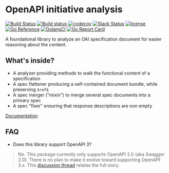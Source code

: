 # OpenAPI initiative analysis

[![Build Status](https://travis-ci.org/go-openapi/analysis.svg?branch=master)](https://travis-ci.org/go-openapi/analysis)
[![Build status](https://ci.appveyor.com/api/projects/status/x377t5o9ennm847o/branch/master?svg=true)](https://ci.appveyor.com/project/casualjim/go-openapi/analysis/branch/master)
[![codecov](https://codecov.io/gh/go-openapi/analysis/branch/master/graph/badge.svg)](https://codecov.io/gh/go-openapi/analysis)
[![Slack Status](https://slackin.goswagger.io/badge.svg)](https://slackin.goswagger.io)
[![license](http://img.shields.io/badge/license-Apache%20v2-orange.svg)](https://raw.githubusercontent.com/go-openapi/analysis/master/LICENSE)
[![Go Reference](https://pkg.go.dev/badge/github.com/go-openapi/analysis.svg)](https://pkg.go.dev/github.com/go-openapi/analysis)
[![GolangCI](https://golangci.com/badges/github.com/go-openapi/analysis.svg)](https://golangci.com)
[![Go Report Card](https://goreportcard.com/badge/github.com/go-openapi/analysis)](https://goreportcard.com/report/github.com/go-openapi/analysis)


A foundational library to analyze an OAI specification document for easier reasoning about the content.

## What's inside?

* A analyzer providing methods to walk the functional content of a specification
* A spec flattener producing a self-contained document bundle, while preserving `$ref`s
* A spec merger ("mixin") to merge several spec documents into a primary spec
* A spec "fixer" ensuring that response descriptions are non empty

[Documentation](https://godoc.org/github.com/go-openapi/analysis)

## FAQ

* Does this library support OpenAPI 3?

> No.
> This package currently only supports OpenAPI 2.0 (aka Swagger 2.0).
> There is no plan to make it evolve toward supporting OpenAPI 3.x.
> This [discussion thread](https://github.com/go-openapi/spec/issues/21) relates the full story.
>
